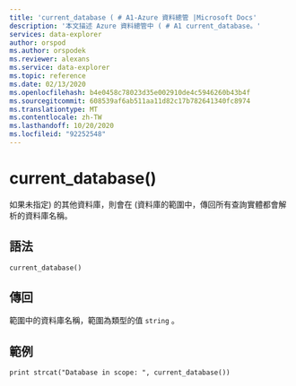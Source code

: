 ```yaml
---
title: 'current_database ( # A1-Azure 資料總管 |Microsoft Docs'
description: '本文描述 Azure 資料總管中 ( # A1 current_database。'
services: data-explorer
author: orspod
ms.author: orspodek
ms.reviewer: alexans
ms.service: data-explorer
ms.topic: reference
ms.date: 02/13/2020
ms.openlocfilehash: b4e0458c78023d35e002910de4c5946260b43b4f
ms.sourcegitcommit: 608539af6ab511aa11d82c17b782641340fc8974
ms.translationtype: MT
ms.contentlocale: zh-TW
ms.lasthandoff: 10/20/2020
ms.locfileid: "92252548"
---
```

# <a name="current_database"></a>current_database()

如果未指定) 的其他資料庫，則會在 (資料庫的範圍中，傳回所有查詢實體都會解析的資料庫名稱。

## <a name="syntax"></a>語法

`current_database()`

## <a name="returns"></a>傳回

範圍中的資料庫名稱，範圍為類型的值 `string` 。

## <a name="example"></a>範例

```kusto
print strcat("Database in scope: ", current_database())
```